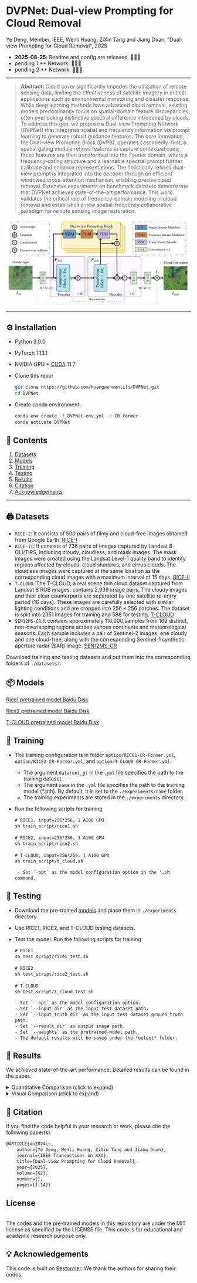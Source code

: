 # DVPNet: Dual-view Prompting for Cloud Removal

Ye Deng, Member, IEEE, Wenli Huang, ZiXin Tang and Jiang Duan, "Dual-view Prompting for Cloud Removal", 2025

<!-- <!-- #### 🔥🔥🔥 News -->

- **2025-08-25:** Readme and config are released. 🎊🎊🎊 
- pending 1:** Network. 🎊🎊🎊 
- pending 2:** Network. 🎊🎊🎊 

---

> **Abstract:** Cloud cover significantly impedes the utilization of remote sensing data, limiting the effectiveness of satellite imagery in critical applications such as environmental monitoring and disaster response. While deep learning methods have advanced cloud removal, existing models predominantly focus on spatial-domain feature discrepancies, often overlooking distinctive spectral difference introduced by clouds. To address this gap, we propose a Dual-view Prompting Network (DVPNet) that integrates spatial and frequency information via prompt learning to generate robust guidance features. The core innovation, the Dual-view Prompting Block (DVPB), operates cascadedly: first, a spatial gating module refines features to capture contextual cues; these features are then transformed
> into the Fourier domain, where a frequency-gating structure and a learnable spectral prompt further calibrate and enhance representations. The holistically refined dual-view prompt is integrated into the decoder through an efficient windowed cross-attention mechanism, enabling precise cloud removal. Extensive experiments on benchmark datasets demonstrate that DVPNet achieves state-of-the-art performance. This work validates the critical role of frequency-domain modeling in cloud removal and
> establishes a new spatial-frequency collaborative paradigm for remote sensing image restoration.

![](figs/network-architecture.jpg)


---



## ⚙️ Installation

- Python 3.9.0

- PyTorch 1.13.1

- NVIDIA GPU + [CUDA](https://developer.nvidia.com/cuda-downloads) 11.7

- Clone this repo:

  ```bash
  git clone https://github.com/huangwenwenlili/DVPNet.git
  cd DVPNet
  ```

- Create conda environment:

  ```bash
  conda env create -f DVPNet-env.yml -n CR-former
  conda activate DVPNet 
  ```



## 🔗 Contents

1. [Datasets](#datasets)
1. [Models](#models)
1. [Training](#training)
1. [Testing](#testing)
1. [Results](#results)
1. [Citation](#citation)
1. [Acknowledgements](#acknowledgements)

---



## <a name="datasets"></a>🖨️ Datasets
- ```RICE-I```: It consists of 500 pairs of filmy and cloud-free images obtained from Google Earth. 
[RICE-I](https://github.com/BUPTLdy/RICE_DATASET)
- ```RICE-II```: It consists of 736 pairs of images captured by Landsat 8 OLI/TIRS, including cloudy, cloudless, and mask images. The mask images were created using the Landsat Level-1 quality band to identify regions affected by clouds, cloud shadows, and cirrus clouds. The cloudless images were captured at the same location as the corresponding cloud images with a maximum interval of 15 days. [RICE-II](https://github.com/BUPTLdy/RICE_DATASET)
- ```T-CLOUD```: The T-CLOUD, a real scene thin cloud dataset captured from Landsat 8 RGB images, contains 2,939 image pairs. The cloudy images and their clear counterparts are separated by one satellite re-entry period (16 days). These images are carefully selected with similar lighting conditions and are cropped into $256 \times 256$ patches. The dataset is split into 2351 images for training and 588 for testing. 
[T-CLOUD](https://github.com/haidong-Ding/Cloud-Removal)
- `SEN12MS-CR`:It contains approximately 110,000 samples from 169 distinct, non-overlapping regions across various continents and meteorological seasons. Each sample includes a pair of Sentinel-2 images, one cloudy and one cloud-free, along with the corresponding Sentinel-1 synthetic aperture radar (SAR) image. [SEN12MS-CR](https://mediatum.ub.tum.de/1554803)


Download training and testing datasets and put them into the corresponding folders of `./datasets/`.



## <a name="models"></a>📦 Models

[Rice1 pretrained model Baidu Disk](https://pan.baidu.com/XXX)

[Rice2 pretrained  model Baidu Disk](https://pan.baidu.com/XXX)

[T-CLOUD pretrained model Baidu Disk](https://pan.baidu.com/s/XXXX)


## <a name="training"></a>🔧 Training
- The training configuration is in folder `option/RICE1-CR-Former.yml`,  `option/RICE2-CR-Former.yml`, and `option/T-CLOUD-CR-Former.yml`.

    - The argument `dataroot_gt` in the `.yml` file specifies the path to the training dataset.
    - The argument `name` in the `.yml` file specifies the path to the training model (*.pth). By default, it is set to the `./experiments/name` folder.
    - The training experiments are stored in the `./experiments` directory.

- Run the following scripts for training
  ```shell
  # RICE1, input=256*256, 1 A100 GPU
  sh train_script/rice1.sh
  
  # RICE2, input=256*256, 1 A100 GPU
  sh train_script/rice2.sh

  # T-CLOUD, input=256*256, 1 A100 GPU
  sh train_script/t_cloud.sh
  ```
  ```
   - Set `-opt` as the model configuration option in the '.sh' command.
  ```

## <a name="testing"></a>🔨 Testing
- Download the pre-trained [models](https://pan.baidu.com/s/1l7qnrCNAB3ukGENJYA35SA?pwd=9eqw) and place them in `./experiments` directory.

- Use RICE1, RICE2, and T-CLOUD testing datasets.

- Test the model. 
Run the following scripts for training
  ```shell
  # RICE1
  sh test_script/rice1_test.sh

  # RICE2
  sh test_script/rice2_test.sh

  # T-CLOUD
  sh test_script/t_cloud_test.sh
  ```
  ```
  - Set `--opt` as the model configuration option.
  - Set `--input_dir` as the input test dataset path.
  - Set `--input_truth_dir` as the input test dataset ground truth path.
  - Set `--result_dir` as output image path.
  - Set `--weights` as the pretrained-model path.
  - The default results will be saved under the *output* folder.
  ```

## <a name="results"></a>🔎 Results

We achieved state-of-the-art performance. Detailed results can be found in the paper.

<details>
<summary>Quantitative Comparison (click to expand)</summary>

- Quantitative comparison results on the four datasets in Table I of the main paper. Metrics marked with ↓ are better when lower, and those with ↑ are better when higher. Best results are shown in bold.

<p align="center">
  <img width="900" src="figs/results.png">
</p>
</details>

<details>
<summary>Visual Comparison (click to expand)</summary>

- RICE2 results in Figure 1 of the main paper

<p align="center">
  <img width="900" src="figs/performance-rice2.jpg">
</p>



</details>



## <a name="citation"></a>📎 Citation

If you find the code helpful in your research or work, please cite the following paper(s).

```
@ARTICLE{wu2024cr,
	author={Ye Deng, Wenli Huang, ZiXin Tang and Jiang Duan},
	journal={IEEE Transactions on XXX}, 
	title={Dual-view Prompting for Cloud Removal}, 
	year={2025},
	volume={62},
	number={},
	pages={1-14}}
```

## License
<br />
The codes and the pre-trained models in this repository are under the MIT license as specified by the LICENSE file.
This code is for educational and academic research purpose only.

## <a name="acknowledgements"></a>💡 Acknowledgements

This code is built on [Restormer](https://github.com/swz30/Restormer). We thank the authors for sharing their codes.
